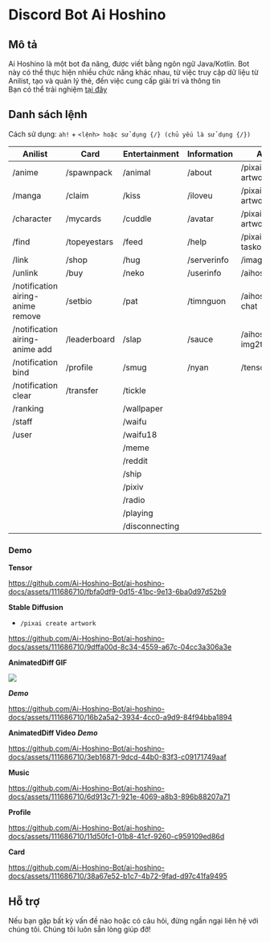 # Discord Bot Ai Hoshino

## Mô tả
Ai Hoshino là một bot đa năng, được viết bằng ngôn ngữ Java/Kotlin. Bot này có thể thực hiện nhiều chức năng khác nhau, từ việc truy cập dữ liệu từ Anilist, tạo và quản lý thẻ, đến việc cung cấp giải trí và thông tin </br>
Bạn có thể trải nghiệm [tại đây](https://discord.com/api/oauth2/authorize?client_id=1110045503548313610&permissions=277028600320&scope=bot%20applications.commands)

## Danh sách lệnh
Cách sử dụng: `ah!` + `<lệnh> hoặc sử dụng {/} (chủ yếu là sử dụng {/})`

| Anilist | Card | Entertainment | Information | Ai SD |
|---------|------|---------------|-------------|-------|
| /anime | /spawnpack | /animal | /about | /pixai create artwork |
| /manga | /claim | /kiss | /iloveu | /pixai get artwork |
| /character | /mycards | /cuddle | /avatar | /pixai get artworkid |
| /find | /topeyestars | /feed | /help | /pixai get taskofartwork |
| /link | /shop | /hug | /serverinfo | /imagine |
| /unlink | /buy | /neko | /userinfo | /aihoshino art |
| /notification airing-anime remove | /setbio | /pat | /timnguon | /aihoshino chat |
| /notification airing-anime add | /leaderboard | /slap | /sauce | /aihoshino img2text |
| /notification bind | /profile | /smug | /nyan | /tensor |
| /notification clear | /transfer | /tickle | | |
| /ranking | | /wallpaper | | |
| /staff | | /waifu | | |
| /user | | /waifu18 | | |
| | | /meme | | |
| | | /reddit | | |
| | | /ship | | |
| | | /pixiv | | |
| | | /radio | | |
| | | /playing | | |
| | | /disconnecting | | |

### Demo
**Tensor**


<https://github.com/Ai-Hoshino-Bot/ai-hoshino-docs/assets/111686710/fbfa0df9-0d15-41bc-9e13-6ba0d97d52b9>


**Stable Diffusion**
- `/pixai create artwork`

<https://github.com/Ai-Hoshino-Bot/ai-hoshino-docs/assets/111686710/9dffa00d-8c34-4559-a67c-04cc3a306a3e>

**AnimatedDiff GIF**
<div></div>
<img src="https://i.imgur.com/Wc2wE7G.png" />

***Demo***

<https://github.com/Ai-Hoshino-Bot/ai-hoshino-docs/assets/111686710/16b2a5a2-3934-4cc0-a9d9-84f94bba1894>


**AnimatedDiff Video**
***Demo***

<https://github.com/Ai-Hoshino-Bot/ai-hoshino-docs/assets/111686710/3eb16871-9dcd-44b0-83f3-c09171749aaf>


**Music**

<https://github.com/Ai-Hoshino-Bot/ai-hoshino-docs/assets/111686710/6d913c71-921e-4069-a8b3-896b88207a71>


**Profile**


<https://github.com/Ai-Hoshino-Bot/ai-hoshino-docs/assets/111686710/11d50fc1-01b8-41cf-9260-c959109ed86d>


**Card**

<https://github.com/Ai-Hoshino-Bot/ai-hoshino-docs/assets/111686710/38a67e52-b1c7-4b72-9fad-d97c41fa9495>


## Hỗ trợ
Nếu bạn gặp bất kỳ vấn đề nào hoặc có câu hỏi, đừng ngần ngại liên hệ với chúng tôi. Chúng tôi luôn sẵn lòng giúp đỡ!
